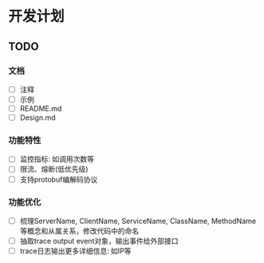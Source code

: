 # 开发计划

## TODO

### 文档

- [ ] 注释
- [ ] 示例
- [ ] README.md
- [ ] Design.md

### 功能特性

- [ ] 监控指标: 如调用次数等
- [ ] 限流、熔断(低优先级)
- [ ] 支持protobuf编解码协议

### 功能优化

- [ ] 梳理ServerName, ClientName, ServiceName, ClassName, MethodName等概念和从属关系，修改代码中的命名
- [ ] 抽取trace output event对象，输出事件给外部接口
- [ ] trace日志输出更多详细信息: 如IP等
